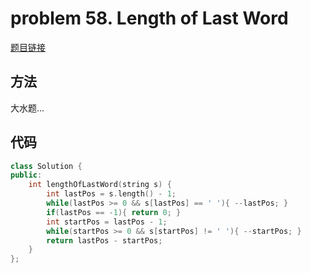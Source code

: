 # problem 58. Length of Last Word

[题目链接](https://leetcode.com/problems/length-of-last-word/)


## 方法

大水题...

## 代码

```C++
class Solution {
public:
    int lengthOfLastWord(string s) {
        int lastPos = s.length() - 1;
        while(lastPos >= 0 && s[lastPos] == ' '){ --lastPos; }
        if(lastPos == -1){ return 0; }
        int startPos = lastPos - 1;
        while(startPos >= 0 && s[startPos] != ' '){ --startPos; }
        return lastPos - startPos;
    }
};
```